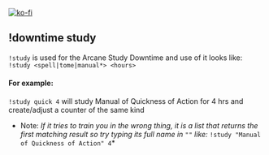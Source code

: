 [![ko-fi](https://ko-fi.com/img/githubbutton_sm.svg)](https://ko-fi.com/D1D71UZEM)
## !downtime study
`!study` is used for the Arcane Study Downtime and use of it looks like: `!study <spell|tome|manual*> <hours>`

#### For example:
`!study quick 4` will study Manual of Quickness of Action for 4 hrs and create/adjust a counter of the same kind

- Note: *If it tries to train you in the wrong thing, it is a list that returns the first matching result so try typing its full name in `""` like:*
`!study "Manual of Quickness of Action" 4`*
